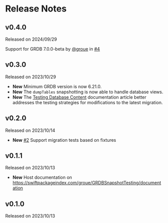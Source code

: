 # Release Notes

## v0.4.0

Released on 2024/09/29

Support for GRDB 7.0.0-beta by [@groue](https://github.com/groue) in [#4](https://github.com/groue/GRDBSnapshotTesting/pull/4)

## v0.3.0

Released on 2023/10/29

- **New** Minimum GRDB version is now 6.21.0.
- **New** The `dumpTables` snapshotting is now able to handle database views.
- **New** The [Testing Database Content] documentation article better addresses the testing strategies for modifications to the latest migration. 

## v0.2.0

Released on 2023/10/14

- **New** [#2](https://github.com/groue/GRDBSnapshotTesting/pull/2) Support migration tests based on fixtures

## v0.1.1

Released on 2023/10/13

- **New** Host documentation on https://swiftpackageindex.com/groue/GRDBSnapshotTesting/documentation

## v0.1.0

Released on 2023/10/13

[Testing Database Content]: https://swiftpackageindex.com/groue/GRDBSnapshotTesting/documentation/grdbsnapshottesting/testingdatabasecontent 
[documentation]: https://swiftpackageindex.com/groue/GRDBSnapshotTesting/documentation
